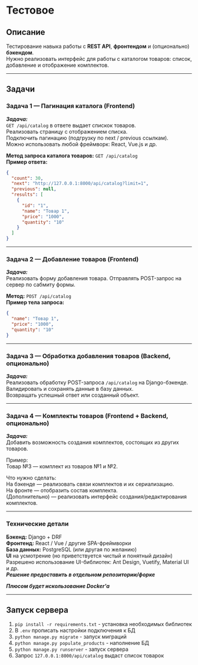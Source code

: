 # Тестовое

## Описание

Тестирование навыка работы с **REST API**, **фронтендом** и (опционально) **бэкендом**.  
Нужно реализовать интерфейс для работы с каталогом товаров: список, добавление и отображение комплектов.

---

## Задачи

### Задача 1 — Пагинация каталога (Frontend)

***Задача:***  
`GET /api/catalog` в ответе выдает спискок товаров.  
Реализовать страницу с отображением списка.  
Подключить пагинацию (подгрузку по next / previous ссылкам).  
Можно использовать любой фреймворк: React, Vue.js и др.  

**Метод запроса каталога товаров:** `GET /api/catalog`  
**Пример ответа:**
```json
{
  "count": 30,
  "next": "http://127.0.0.1:8000/api/catalog?limit=1",
  "previous": null,
  "results": [
    {
      "id": "1",
      "name": "Товар 1",
      "price": "1000",
      "quantity": "10"
    }
  ]
}
```

---
### Задача 2 — Добавление товаров (Frontend)
***Задача:***  
Реализовать форму добавления товара.
Отправлять POST-запрос на сервер по сабмиту формы.

**Метод:** `POST /api/catalog`  
**Пример тела запроса:**
```json
{
  "name": "Товар 1",
  "price": "1000",
  "quantity": "10"
}
```

---
### Задача 3 — Обработка добавления товаров (Backend, опционально)
***Задача:***  
Реализовать обработку POST-запроса `/api/catalog` на Django-бэкенде.  
Валидировать и сохранять данные в базу данных.  
Возвращать успешный ответ или созданный объект.  

---
### Задача 4 — Комплекты товаров (Frontend + Backend, опционально)
***Задача:***  
Добавить возможность создания комплектов, состоящих из других товаров.  

Пример:  
Товар №3 — комплект из товаров №1 и №2.  

Что нужно сделать:  
На бэкенде — реализовать связи комплектов и их сериализацию.  
На фронте — отобразить состав комплекта.  
(Дополнительно) — реализовать интерфейс создания/редактирования комплектов.  

---
### Технические детали
**Бэкенд:** Django + DRF  
**Фронтенд:** React / Vue / другие SPA-фреймворки  
**База данных:** PostgreSQL (или другая по желанию)  
**UI** на усмотрение (но приветствуется чистый и понятный дизайн)  
Разрешено использование UI-библиотек: Ant Design, Vuetify, Material UI и др.  
***Решение предоставить в отдельном репозитории/форке***

***Плюсом будет искользование Docker'a***

---
## Запуск сервера  

1. `pip install -r requirements.txt` - установка необходимых библиотек  
2. В `.env` прописать настройки подключения к БД  
3. `python manage.py migrate` - запуск миграций  
4. `python manage.py populate_products` - наполнение БД  
5. `python manage.py runserver` - запуск сервера  
6. Запрос `127.0.0.1:8000/api/catalog` выдаст список товарок  
